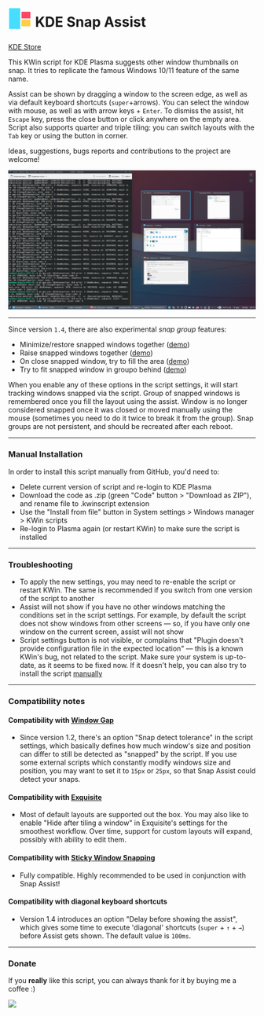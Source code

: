 # <sub><img src="https://github.com/emvaized/kde-snap-assist/blob/main/assets/logo.png" height="48" width="48"></sub> KDE Snap Assist
[KDE Store](https://store.kde.org/p/1875687)

This KWin script for KDE Plasma suggests other window thumbnails on snap. It tries to replicate the famous Windows 10/11 feature of the same name.

Assist can be shown by dragging a window to the screen edge, as well as via default keyboard shortcuts (`super`+arrows).
You can select the window with mouse, as well as with arrow keys + `Enter`. 
To dismiss the assist, hit `Escape` key, press the close button or click anywhere on the empty area. 
Script also supports quarter and triple tiling: you can switch layouts with the `Tab` key or using the button in corner.

Ideas, suggestions, bugs reports and contributions to the project are welcome!

![screenshot_snapassist](./assets/screenshot.png)

---

Since version `1.4`, there are also experimental *snap group* features:
- Minimize/restore snapped windows together ([demo](./assets/demos/snap%20groups/minimize-together.gif))
- Raise snapped windows together ([demo](./assets/demos/snap%20groups/raise-together.gif))
- On close snapped window, try to fill the area ([demo](./assets/demos/snap%20groups/fill-on-close.gif))
- Try to fit snapped window in groupo behind ([demo](./assets/demos/snap%20groups/fit-in-group-behind.gif))

When you enable any of these options in the script settings, it will start tracking windows snapped via the script. Group of snapped windows is remembered once you fill the layout using the assist. Window is no longer considered snapped once it was closed or moved manually using the mouse (sometimes you need to do it twice to break it from the group). Snap groups are not persistent, and should be recreated after each reboot.

---
### Manual Installation
In order to install this script manually from GitHub, you'd need to:
- Delete current version of script and re-login to KDE Plasma
- Download the code as .zip (green "Code" button > "Download as ZIP"), and rename file to .kwinscript extension
- Use the "Install from file" button in System settings > Windows manager > KWin scripts
- Re-login to Plasma again (or restart KWin) to make sure the script is installed

---
### Troubleshooting
- To apply the new settings, you may need to re-enable the script or restart KWin. The same is recommended if you switch from one version of the script to another
- Assist will not show if you have no other windows matching the conditions set in the script settings. For example, by default the script does not show windows from other screens — so, if you have only one window on the current screen, assist will not show
- Script settings button is not visible, or complains that "Plugin doesn't provide configuration file in the expected location" — this is a known KWin's bug, not related to the script. Make sure your system is up-to-date, as it seems to be fixed now. If it doesn't help, you can also try to install the script [manually](https://github.com/emvaized/kde-snap-assist#manual-installation)

---
### Compatibility notes

#### Compatibility with [Window Gap](https://github.com/nclarius/tile-gaps)

- Since version 1.2, there's an option "Snap detect tolerance" in the script settings, which basically defines how much window's size and position can differ to still be detected as "snapped" by the script. If you use some external scripts which constantly modify windows size and position, you may want to set it to `15px` or `25px`, so that Snap Assist could detect your snaps.

#### Compatibility with [Exquisite](https://www.pling.com/p/1852610)

- Most of default layouts are supported out the box. You may also like to enable "Hide after tiling a window" in Exquisite's settings for the smoothest workflow. Over time, support for custom layouts will expand, possibly with ability to edit them.

#### Compatibility with [Sticky Window Snapping](https://www.pling.com/p/1112552)

- Fully compatible. Highly recommended to be used in conjunction with Snap Assist!

#### Compatibility with diagonal keyboard shortcuts

- Version 1.4 introduces an option "Delay before showing the assist", which gives some time to execute 'diagonal' shortcuts (`super` + `↑` + `→`) before Assist gets shown. The default value is `100ms`.

--- 

### Donate
If you **really** like this script, you can always thank for it by buying me a coffee :)

<a href="https://www.paypal.com/donate/?business=2KDNGXNUVZW7N&no_recurring=0&currency_code=USD"><img src="https://www.paypalobjects.com/en_US/DK/i/btn/btn_donateCC_LG.gif" height="25"/></a>
